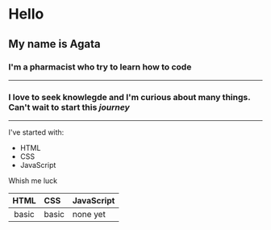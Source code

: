# Hello

## My name is Agata

### I'm a pharmacist who try to learn how to code

---

### I love to seek **knowlegde** and I'm curious about many things. Can't wait to start this *journey*

---
I've started with:

- HTML
- CSS
- JavaScript

Whish me luck

|HTML|CSS|JavaScript|
|:-------:|:------|:-------|
|basic|basic|none yet|

